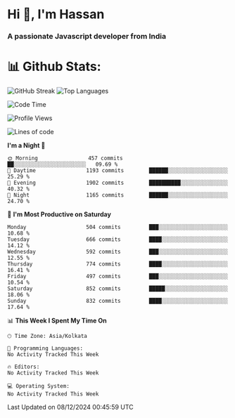 # Hi 👋, I'm Hassan
### A passionate Javascript developer from India


# 📊 Github Stats:
![GitHub Streak](https://github-readme-streak-stats.herokuapp.com/?user=codeblooded47&theme=dracula&hide_border=false)
![Top Languages](https://github-readme-stats.vercel.app/api/top-langs/?username=codeblooded47&layout=compact&theme=dracula)



<!--START_SECTION:waka-->
![Code Time](http://img.shields.io/badge/Code%20Time-869%20hrs%2039%20mins-blue)

![Profile Views](http://img.shields.io/badge/Profile%20Views-0-blue)

![Lines of code](https://img.shields.io/badge/From%20Hello%20World%20I%27ve%20Written-23.8%20million%20lines%20of%20code-blue)

**I'm a Night 🦉** 

```text
🌞 Morning                457 commits         ██░░░░░░░░░░░░░░░░░░░░░░░   09.69 % 
🌆 Daytime                1193 commits        ██████░░░░░░░░░░░░░░░░░░░   25.29 % 
🌃 Evening                1902 commits        ██████████░░░░░░░░░░░░░░░   40.32 % 
🌙 Night                  1165 commits        ██████░░░░░░░░░░░░░░░░░░░   24.70 % 
```
📅 **I'm Most Productive on Saturday** 

```text
Monday                   504 commits         ███░░░░░░░░░░░░░░░░░░░░░░   10.68 % 
Tuesday                  666 commits         ████░░░░░░░░░░░░░░░░░░░░░   14.12 % 
Wednesday                592 commits         ███░░░░░░░░░░░░░░░░░░░░░░   12.55 % 
Thursday                 774 commits         ████░░░░░░░░░░░░░░░░░░░░░   16.41 % 
Friday                   497 commits         ███░░░░░░░░░░░░░░░░░░░░░░   10.54 % 
Saturday                 852 commits         █████░░░░░░░░░░░░░░░░░░░░   18.06 % 
Sunday                   832 commits         ████░░░░░░░░░░░░░░░░░░░░░   17.64 % 
```


📊 **This Week I Spent My Time On** 

```text
🕑︎ Time Zone: Asia/Kolkata

💬 Programming Languages: 
No Activity Tracked This Week

🔥 Editors: 
No Activity Tracked This Week

💻 Operating System: 
No Activity Tracked This Week
```


 Last Updated on 08/12/2024 00:45:59 UTC
<!--END_SECTION:waka-->

